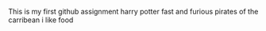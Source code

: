 This is my first github assignment
harry potter
fast and furious
pirates of the carribean
i like food